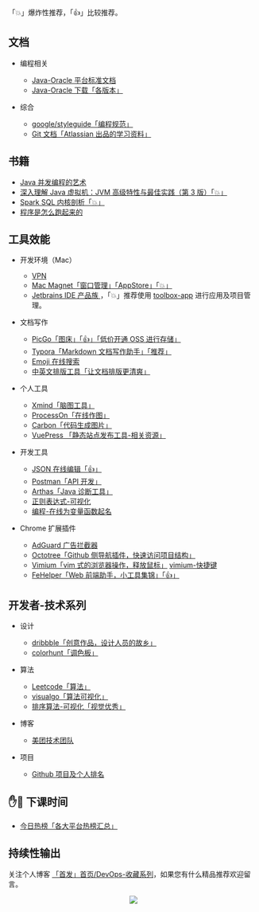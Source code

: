 
「:boom:」爆炸性推荐，「:+1:」比较推荐。

## 文档
- 编程相关
  - [Java-Oracle 平台标准文档 ](https://docs.oracle.com/en/java/javase/index.html)
  - [Java-Oracle 下载「各版本」](https://www.oracle.com/java/technologies/javase-downloads.html)

- 综合
  - [google/styleguide「编程规范」](https://github.com/google/styleguide)
  - [Git 文档「Atlassian 出品的学习资料」](https://www.atlassian.com/git/tutorials)

## 书籍
- [Java 并发编程的艺术 ](https://book.douban.com/subject/26591326/)
- [深入理解 Java 虚拟机：JVM 高级特性与最佳实践（第 3 版）「:boom:」](https://www.zhihu.com/pub/book/119648736)
- [Spark SQL 内核剖析「:boom:」](https://www.zhihu.com/pub/book/119573551)
- [程序是怎么跑起来的 ](https://www.zhihu.com/pub/book/119564974)

## 工具效能
- 开发环境（Mac）
  - [VPN](https://portal.shadowsocks.nl/aff.php?aff=1807)
  - [Mac Magnet「窗口管理」「AppStore」「:boom:」](https://magnet.crowdcafe.com/)
  - [Jetbrains IDE 产品族 ](https://www.jetbrains.com/products.html)，「:boom:」推荐使用 [toolbox-app](https://www.jetbrains.com/toolbox-app/) 进行应用及项目管理。
- 文档写作
  - [PicGo「图床」「:+1:」「低价开通 OSS 进行存储」](https://molunerfinn.com/PicGo/)
  - [Typora「Markdown 文档写作助手」「推荐」](https://typora.io/)
  - [Emoji 在线搜索 ](https://emoji.muan.co/)
  - [中英文排版工具「让文档排版更清爽」](https://cyc2018.github.io/Text-Typesetting/)

- 个人工具
  - [Xmind「脑图工具」](https://www.xmind.cn)
  - [ProcessOn「在线作图」](https://www.processon.com)
  - [Carbon「代码生成图片」](https://carbon.now.sh/)
  - [VuePress 「静态站点发布工具-相关资源」](https://github.com/vuepressjs/awesome-vuepress#official-resources)

- 开发工具
  - [JSON 在线编辑「:+1:」](http://jsoneditoronline.org/)
  - [Postman「API 开发」](https://www.postman.com/)
  - [Arthas「Java 诊断工具」](https://alibaba.github.io/arthas/)
  - [正则表达式-可视化 ](https://github.com/CJex/regulex)
  - [编程-在线为变量函数起名 ](https://unbug.github.io/codelf/)

- Chrome 扩展插件
  - [AdGuard 广告拦截器 ](https://chrome.google.com/webstore/detail/bgnkhhnnamicmpeenaelnjfhikgbkllg)
  - [Octotree「Github 侧导航插件，快速访问项目结构」](https://chrome.google.com/webstore/detail/bkhaagjahfmjljalopjnoealnfndnagc)
  - [Vimium「vim 式的浏览器操作，释放鼠标」](https://chrome.google.com/webstore/detail/dbepggeogbaibhgnhhndojpepiihcmeb) [vimium-快捷键 ](/devops/dev-tools/vimium-快捷键.md)
  - [FeHelper「Web 前端助手，小工具集锦」「:+1:」](https://github.com/zxlie/FeHelper)

## 开发者-技术系列
- 设计
  - [dribbble「创意作品，设计人员的故乡」](https://dribbble.com/)
  - [colorhunt「调色板」](https://colorhunt.co/)

- 算法
  - [Leetcode「算法」](https://leetcode-cn.com/)
  - [visualgo「算法可视化」](https://visualgo.net/zh)
  - [排序算法-可视化「视觉优秀」](http://sorting.at/)

- 博客
  - [美团技术团队 ](https://tech.meituan.com/)

- 项目
  - [Github 项目及个人排名 ](https://gitmemory.com)

## :raised_hand::tropical_fish: 下课时间
- [今日热榜「各大平台热榜汇总」](https://tophub.today/)

## 持续性输出
关注个人博客 [「首发」首页/DevOps-收藏系列](https://review-notes.top/)，如果您有什么精品推荐欢迎留言。

<div align="center">
    <img src="https://blog-review-notes.oss-cn-beijing.aliyuncs.com/gourderwa.footer.jpeg">
</div>